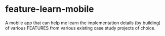 # feature-learn-mobile
A mobile app that can help me learn the implementation details (by building) of various FEATURES from various existing case study projects of choice.
